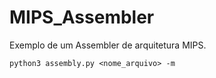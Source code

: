 # MIPS_Assembler
Exemplo de um Assembler de arquitetura MIPS.

```
python3 assembly.py <nome_arquivo> -m
```


